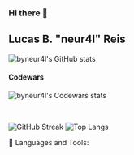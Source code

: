### Hi there 👋

## Lucas B. "neur4l" Reis

<!-- ![Count Visitors](https://visitor-badge.laobi.icu/badge?page_id=byneur4l.byneur4l) -->

![byneur4l's GitHub stats](https://github-readme-stats.vercel.app/api?username=byneur4l&include_all_commits=true&count_private=tru&show_icons=true&theme=swift)

#### Codewars

![byneur4l's Codewars stats](https://www.codewars.com/users/neur4l/badges/large)

<br>

![GitHub Streak](https://github-readme-streak-stats.herokuapp.com?user=byneur4l&theme=blood&hide_border=true&date_format=j%20M%5B%20Y%5D)
![Top Langs](https://github-readme-stats.vercel.app/api/top-langs/?username=byneur4l&layout=compact)

🧰 Languages and Tools:

<!--
**byneur4l/byneur4l** is a ✨ _special_ ✨ repository because its `README.md` (this file) appears on your GitHub profile.

Here are some ideas to get you started:

- 🔭 I’m currently working on ...
- 🌱 I’m currently learning ...
- 👯 I’m looking to collaborate on ...
- 🤔 I’m looking for help with ...
- 💬 Ask me about ...
- 📫 How to reach me: ...
- 😄 Pronouns: ...
- ⚡ Fun fact: ...
-->

